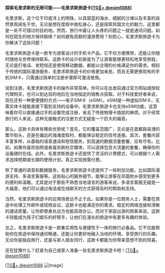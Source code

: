 **探索毛里求斯的无限可能——毛里求斯旅遊卡[[TG💪+ @esim1088](https://t.me/s/esim1088)]**

毛里求斯，这个位于印度洋上的明珠，以其碧蓝的海水、细腻的沙滩以及丰富的自然景观闻名于世。无论是想在度假中放松身心，还是探索异国文化的魅力，这里都是一处不可错过的目的地。然而，旅行中最让人头疼的问题之一就是通讯问题。如何在陌生的地方保持联络？如何避免高额的漫游费用？别担心，毛里求斯旅遊卡为你解决了这些问题！

毛里求斯旅遊卡是一款专为游客设计的手机卡产品，它不仅方便携带，还能让你随时随地与世界保持联系。这款卡的设计初衷是为了让游客能够更轻松地享受旅程，无论是打电话、发短信还是使用移动数据，都能以合理的价格满足你的需求。相较于传统的国际漫游服务，毛里求斯旅遊卡的价格更加亲民，而且无需更换现有的手机SIM卡，只需通过简单的注册步骤即可激活使用。

说到注册，毛里求斯旅遊卡的操作非常简单。你可以在出发前通过官方网站或授权代理购买，也可以到达目的地后在当地指定的销售点获取。对于科技爱好者来说，现在还有一种更便捷的方式——电子SIM卡（eSIM）。eSIM是一种虚拟SIM卡，无需实体卡就能直接下载到支持的设备中。毛里求斯旅遊卡也支持eSIM功能，这意味着你可以直接通过手机设置完成注册，省去了传统物理卡插拔的麻烦。对于经常旅行的人来说，这种无接触式的注册方式无疑是一个巨大的福音。

那么，这款卡具体有哪些优势呢？首先，它的覆盖范围广，无论是在首都路易港的繁华街头，还是在偏远的海滩度假村，都能保证稳定的信号连接。其次，套餐内容丰富多样，从基础的语音通话和短信服务，到高速的数据流量套餐，应有尽有。比如，如果你喜欢拍照或者喜欢刷社交媒体，可以选择包含大流量的套餐，确保你的设备随时在线。此外，毛里求斯旅遊卡还提供了灵活的计费模式，可以根据个人需求选择短期或长期的使用计划，真正实现按需付费。

除了普通的语音和数据服务，毛里求斯旅遊卡还提供了一些附加功能，比如国际漫游支持、多语言客服等。这些贴心的服务细节，能够让游客在异国他乡感受到更多的便利和温暖。尤其是对于那些不熟悉当地语言的游客来说，多语言客服无疑是一大福音，他们可以通过电话或在线聊天的方式获得及时的帮助和支持。

当然，毛里求斯旅遊卡的应用场景远不止于此。如果你是一位商务人士，需要在旅途中处理工作邮件或视频会议，这款卡也能满足你的需求。稳定的网络连接和清晰的通话质量，让你即使身处远方也能高效办公。而对于家庭出游的旅客来说，这款卡则能成为孩子们娱乐的好帮手，让他们在漫长的旅途中有更多有趣的体验。

总之，毛里求斯旅遊卡是一款集实用性与便捷性于一体的旅行必备品。它不仅能帮助你在旅途中保持通讯畅通，还能让你更好地融入当地的环境，享受旅行的乐趣。无论你是独自旅行，还是与家人朋友同行，这款卡都能为你带来意想不到的惊喜。

还在犹豫什么？赶紧为自己或家人准备一张毛里求斯旅遊卡吧！[[TG💪+ @esim1088](https://t.me/s/esim1088)] 

[[TG💪+ @esim1088](https://t.me/s/esim1088) ![Image](https://i.postimg.cc/4NQfJmqS/Snipaste-2025-05-13-00-14-12.png)]